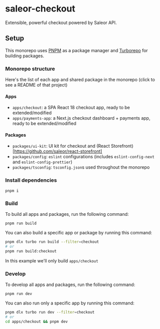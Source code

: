 # saleor-checkout

Extensible, powerful checkout powered by Saleor API.

## Setup

This monorepo uses [PNPM](https://pnpm.io/) as a package manager and [Turborepo](https://turborepo.org/) for building packages. 

### Monorepo structure

Here's the list of each app and shared package in the monorepo (click to see a README of that project)

#### Apps

- `apps/checkout`: a SPA React 18 checkout app, ready to be extended/modified
- `apps/payments-app`: a Next.js checkout dashboard + payments app, ready to be extended/modified

#### Packages

- `packages/ui-kit`: UI kit for checkout and (React Storefront)[https://github.com/saleor/react-storefront]
- `packages/config`: `eslint` configurations (includes `eslint-config-next` and `eslint-config-prettier`)
- `packages/tsconfig`: `tsconfig.json`s used throughout the monorepo

### Install dependencies
```
pnpm i
```

### Build

To build all apps and packages, run the following command:

```
pnpm run build
```

You can also build a specific app or package by running this command:

```bash
pnpm dlx turbo run build --filter=checkout
# or
pnpm run build:checkout
```

In this example we'll only build `apps/checkout`

### Develop

To develop all apps and packages, run the following command:

```
pnpm run dev
```

You can also run only a specific app by running this command:

```bash
pnpm dlx turbo run dev --filter=checkout
# or
cd apps/checkout && pnpm dev
```
